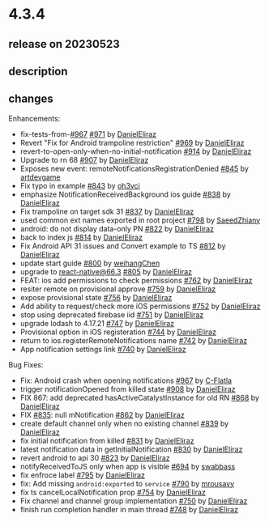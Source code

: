 # 4.3.4

## release on 20230523
## description
## changes
Enhancements:

* fix-tests-from-<a class="issue-link js-issue-link" data-error-text="Failed to load title" data-id="1704696482" data-permission-text="Title is private" data-url="https://github.com/wix/react-native-notifications/issues/967" data-hovercard-type="pull_request" data-hovercard-url="/wix/react-native-notifications/pull/967/hovercard" href="https://github.com/wix/react-native-notifications/pull/967">#967</a> <a href="https://github.com/wix/react-native-notifications/pull/971" data-hovercard-type="pull_request" data-hovercard-url="/wix/react-native-notifications/pull/971/hovercard">#971</a> by <a href="https://github.com/DanielEliraz">DanielEliraz</a>
* Revert "Fix for Android trampoline restriction" <a href="https://github.com/wix/react-native-notifications/pull/969" data-hovercard-type="pull_request" data-hovercard-url="/wix/react-native-notifications/pull/969/hovercard">#969</a> by <a href="https://github.com/DanielEliraz">DanielEliraz</a>
* revert-to-open-only-when-no-initial-notification <a href="https://github.com/wix/react-native-notifications/pull/914" data-hovercard-type="pull_request" data-hovercard-url="/wix/react-native-notifications/pull/914/hovercard">#914</a> by <a href="https://github.com/DanielEliraz">DanielEliraz</a>
* Upgrade to rn 68 <a href="https://github.com/wix/react-native-notifications/pull/907" data-hovercard-type="pull_request" data-hovercard-url="/wix/react-native-notifications/pull/907/hovercard">#907</a> by <a href="https://github.com/DanielEliraz">DanielEliraz</a>
* Exposes new event: remoteNotificationsRegistrationDenied <a href="https://github.com/wix/react-native-notifications/pull/845" data-hovercard-type="pull_request" data-hovercard-url="/wix/react-native-notifications/pull/845/hovercard">#845</a> by <a href="https://github.com/artdevgame">artdevgame</a>
* Fix typo in example <a href="https://github.com/wix/react-native-notifications/pull/843" data-hovercard-type="pull_request" data-hovercard-url="/wix/react-native-notifications/pull/843/hovercard">#843</a> by <a href="https://github.com/oh3vci">oh3vci</a>
* emphasize NotificationReceivedBackground ios guide <a href="https://github.com/wix/react-native-notifications/pull/838" data-hovercard-type="pull_request" data-hovercard-url="/wix/react-native-notifications/pull/838/hovercard">#838</a> by <a href="https://github.com/DanielEliraz">DanielEliraz</a>
* Fix trampoline on target sdk 31 <a href="https://github.com/wix/react-native-notifications/pull/837" data-hovercard-type="pull_request" data-hovercard-url="/wix/react-native-notifications/pull/837/hovercard">#837</a> by <a href="https://github.com/DanielEliraz">DanielEliraz</a>
* used common ext names exported in root project <a href="https://github.com/wix/react-native-notifications/pull/798" data-hovercard-type="pull_request" data-hovercard-url="/wix/react-native-notifications/pull/798/hovercard">#798</a> by <a href="https://github.com/SaeedZhiany">SaeedZhiany</a>
* android: do not display data-only PN <a href="https://github.com/wix/react-native-notifications/pull/822" data-hovercard-type="pull_request" data-hovercard-url="/wix/react-native-notifications/pull/822/hovercard">#822</a> by <a href="https://github.com/DanielEliraz">DanielEliraz</a>
* back to index js <a href="https://github.com/wix/react-native-notifications/pull/814" data-hovercard-type="pull_request" data-hovercard-url="/wix/react-native-notifications/pull/814/hovercard">#814</a> by <a href="https://github.com/DanielEliraz">DanielEliraz</a>
* Fix Android API 31 issues and Convert example to TS <a href="https://github.com/wix/react-native-notifications/pull/812" data-hovercard-type="pull_request" data-hovercard-url="/wix/react-native-notifications/pull/812/hovercard">#812</a> by <a href="https://github.com/DanielEliraz">DanielEliraz</a>
* update start guide <a href="https://github.com/wix/react-native-notifications/pull/800" data-hovercard-type="pull_request" data-hovercard-url="/wix/react-native-notifications/pull/800/hovercard">#800</a> by <a href="https://github.com/weihangChen">weihangChen</a>
* upgrade to react-native@66.3 <a href="https://github.com/wix/react-native-notifications/pull/805" data-hovercard-type="pull_request" data-hovercard-url="/wix/react-native-notifications/pull/805/hovercard">#805</a> by <a href="https://github.com/DanielEliraz">DanielEliraz</a>
* FEAT: ios add permissions to check permissions <a href="https://github.com/wix/react-native-notifications/pull/762" data-hovercard-type="pull_request" data-hovercard-url="/wix/react-native-notifications/pull/762/hovercard">#762</a> by <a href="https://github.com/DanielEliraz">DanielEliraz</a>
* resiter remote on provisional approve <a href="https://github.com/wix/react-native-notifications/pull/759" data-hovercard-type="pull_request" data-hovercard-url="/wix/react-native-notifications/pull/759/hovercard">#759</a> by <a href="https://github.com/DanielEliraz">DanielEliraz</a>
* expose provisional state <a href="https://github.com/wix/react-native-notifications/pull/756" data-hovercard-type="pull_request" data-hovercard-url="/wix/react-native-notifications/pull/756/hovercard">#756</a> by <a href="https://github.com/DanielEliraz">DanielEliraz</a>
* Add ability to request/check more iOS permissions <a href="https://github.com/wix/react-native-notifications/pull/752" data-hovercard-type="pull_request" data-hovercard-url="/wix/react-native-notifications/pull/752/hovercard">#752</a> by <a href="https://github.com/DanielEliraz">DanielEliraz</a>
* stop using deprecated firebase iid <a href="https://github.com/wix/react-native-notifications/pull/751" data-hovercard-type="pull_request" data-hovercard-url="/wix/react-native-notifications/pull/751/hovercard">#751</a> by <a href="https://github.com/DanielEliraz">DanielEliraz</a>
* upgrade lodash to 4.17.21 <a href="https://github.com/wix/react-native-notifications/pull/747" data-hovercard-type="pull_request" data-hovercard-url="/wix/react-native-notifications/pull/747/hovercard">#747</a> by <a href="https://github.com/DanielEliraz">DanielEliraz</a>
* Provisional option in iOS registeration <a href="https://github.com/wix/react-native-notifications/pull/744" data-hovercard-type="pull_request" data-hovercard-url="/wix/react-native-notifications/pull/744/hovercard">#744</a> by <a href="https://github.com/DanielEliraz">DanielEliraz</a>
* return to ios.registerRemoteNotifications name <a href="https://github.com/wix/react-native-notifications/pull/742" data-hovercard-type="pull_request" data-hovercard-url="/wix/react-native-notifications/pull/742/hovercard">#742</a> by <a href="https://github.com/DanielEliraz">DanielEliraz</a>
* App notification settings link <a href="https://github.com/wix/react-native-notifications/pull/740" data-hovercard-type="pull_request" data-hovercard-url="/wix/react-native-notifications/pull/740/hovercard">#740</a> by <a href="https://github.com/DanielEliraz">DanielEliraz</a>

Bug Fixes:

* Fix: Android crash when opening notifications <a href="https://github.com/wix/react-native-notifications/pull/967" data-hovercard-type="pull_request" data-hovercard-url="/wix/react-native-notifications/pull/967/hovercard">#967</a> by <a href="https://github.com/C-Flatla">C-Flatla</a>
* trigger notificationOpened from killed state <a href="https://github.com/wix/react-native-notifications/pull/908" data-hovercard-type="pull_request" data-hovercard-url="/wix/react-native-notifications/pull/908/hovercard">#908</a> by <a href="https://github.com/DanielEliraz">DanielEliraz</a>
* FIX 867: add deprecated hasActiveCatalystInstance for old RN <a href="https://github.com/wix/react-native-notifications/pull/868" data-hovercard-type="pull_request" data-hovercard-url="/wix/react-native-notifications/pull/868/hovercard">#868</a> by <a href="https://github.com/DanielEliraz">DanielEliraz</a>
* FIX <a class="issue-link js-issue-link" data-error-text="Failed to load title" data-id="1162543618" data-permission-text="Title is private" data-url="https://github.com/wix/react-native-notifications/issues/835" data-hovercard-type="issue" data-hovercard-url="/wix/react-native-notifications/issues/835/hovercard" href="https://github.com/wix/react-native-notifications/issues/835">#835</a>: null mNotification <a href="https://github.com/wix/react-native-notifications/pull/862" data-hovercard-type="pull_request" data-hovercard-url="/wix/react-native-notifications/pull/862/hovercard">#862</a> by <a href="https://github.com/DanielEliraz">DanielEliraz</a>
* create default channel only when no existing channel <a href="https://github.com/wix/react-native-notifications/pull/839" data-hovercard-type="pull_request" data-hovercard-url="/wix/react-native-notifications/pull/839/hovercard">#839</a> by <a href="https://github.com/DanielEliraz">DanielEliraz</a>
* fix initial notification from killed <a href="https://github.com/wix/react-native-notifications/pull/831" data-hovercard-type="pull_request" data-hovercard-url="/wix/react-native-notifications/pull/831/hovercard">#831</a> by <a href="https://github.com/DanielEliraz">DanielEliraz</a>
* latest notification data in getInitialNotification <a href="https://github.com/wix/react-native-notifications/pull/830" data-hovercard-type="pull_request" data-hovercard-url="/wix/react-native-notifications/pull/830/hovercard">#830</a> by <a href="https://github.com/DanielEliraz">DanielEliraz</a>
* revert android to api 30 <a href="https://github.com/wix/react-native-notifications/pull/823" data-hovercard-type="pull_request" data-hovercard-url="/wix/react-native-notifications/pull/823/hovercard">#823</a> by <a href="https://github.com/DanielEliraz">DanielEliraz</a>
* notifyReceivedToJS only when app is visible <a href="https://github.com/wix/react-native-notifications/pull/694" data-hovercard-type="pull_request" data-hovercard-url="/wix/react-native-notifications/pull/694/hovercard">#694</a> by <a href="https://github.com/swabbass">swabbass</a>
* fix enfroce label <a href="https://github.com/wix/react-native-notifications/pull/795" data-hovercard-type="pull_request" data-hovercard-url="/wix/react-native-notifications/pull/795/hovercard">#795</a> by <a href="https://github.com/DanielEliraz">DanielEliraz</a>
* fix: Add missing <code>android:exported</code> to <code>service</code> <a href="https://github.com/wix/react-native-notifications/pull/790" data-hovercard-type="pull_request" data-hovercard-url="/wix/react-native-notifications/pull/790/hovercard">#790</a> by <a href="https://github.com/mrousavy">mrousavy</a>
* fix ts cancelLocalNotification prop <a href="https://github.com/wix/react-native-notifications/pull/754" data-hovercard-type="pull_request" data-hovercard-url="/wix/react-native-notifications/pull/754/hovercard">#754</a> by <a href="https://github.com/DanielEliraz">DanielEliraz</a>
* Fix channel and channel group implementation <a href="https://github.com/wix/react-native-notifications/pull/750" data-hovercard-type="pull_request" data-hovercard-url="/wix/react-native-notifications/pull/750/hovercard">#750</a> by <a href="https://github.com/DanielEliraz">DanielEliraz</a>
* finish run completion handler in main thread <a href="https://github.com/wix/react-native-notifications/pull/748" data-hovercard-type="pull_request" data-hovercard-url="/wix/react-native-notifications/pull/748/hovercard">#748</a> by <a href="https://github.com/DanielEliraz">DanielEliraz</a>

